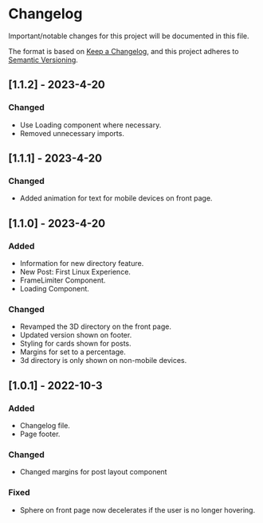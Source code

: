 # Changelog
Important/notable changes for this project will be documented in this file.

The format is based on [Keep a Changelog](https://keepachangelog.com/en/1.0.0/),
and this project adheres to [Semantic Versioning](https://semver.org/spec/v2.0.0.html).

## [1.1.2] - 2023-4-20
### Changed
 - Use Loading component where necessary.
 - Removed unnecessary imports.

## [1.1.1] - 2023-4-20
### Changed
 - Added animation for text for mobile devices on front page.


## [1.1.0] - 2023-4-20
### Added
 - Information for new directory feature.
 - New Post: First Linux Experience.
 - FrameLimiter Component.
 - Loading Component.

### Changed
 - Revamped the 3D directory on the front page.
 - Updated version shown on footer.
 - Styling for cards shown for posts.
 - Margins for set to a percentage.
 - 3d directory is only shown on non-mobile devices.



## [1.0.1] - 2022-10-3
### Added
 - Changelog file.
 - Page footer.

### Changed
 - Changed margins for post layout component

### Fixed
 - Sphere on front page now decelerates if the user is no longer hovering.
